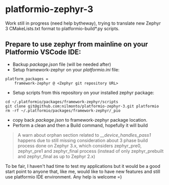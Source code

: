 # platformio-zephyr-3

Work still in progress (need help bytheway), trying to translate new Zephyr 3 CMakeLists.txt format to platformio-build*.py scripts.

## Prepare to use zephyr from mainline on your Platformio VSCode IDE:
- Backup *package.json* file (will be needed after)
- Setup framework-zephyr on your *platformio.ini* file:

```shell
platform_packages =
    framework-zephyr @ <Zephyr git repository URL>
```

- Setup scripts from this repository on your installed zephyr package:

```shell
cd ~/.platformio/packages/framework-zephyr/scripts
git clone git@github.com:nilmonto/platformio-zephyr-3.git platformio
rm -rf ~/.platformio/packages/framework-zephyr/_pio
```

- copy back *package.json* to framework-zephyr package location.
- Perform a clean and then a Build command, hopefully it will build
> A warn about orphan section related to *__device_handles_pass1* happens due to still missing consideration about 3 phase build process done on
Zephyr 3.x, which considers zephyr_pre0, zephyr_pre1 and zephyr_final process (instead of only zephyr_prebuilt and zephyr_final as up to Zephyr 2.x)


To be fair, I haven't had time to test my applications but it would be a good start point to anyone that, like me, would like to have new features and still use platformio IDE environment. Any help is welcome =)
